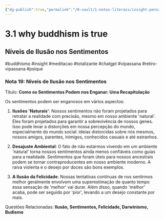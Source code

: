 ```yaml
---
{"dg-publish":true,"permalink":"/0-vault/1-notas-literais/insight-pensamento-e-meditacao/3-1-why-buddhism-is-true-niveis-de-ilusao-nos-sentimentos/","tags":["buddhismo","insight","meditacao","totalizante","chatgpt","vipassana","retiro-vipassana","psique"],"dgHomeLink":true,"dgShowLocalGraph":true,"dgShowFileTree":true,"dgEnableSearch":true,"noteIcon":""}
---
```


# 3.1 why buddhism is true
## Níveis de Ilusão nos Sentimentos
#buddhismo #insight #meditacao #totalizante #chatgpt #vipassana  #retiro-vipassana #psique 
### Nota 19: Níveis de Ilusão nos Sentimentos

Título: **Como os Sentimentos Podem nos Enganar: Uma Recapitulação**

Os sentimentos podem ser enganosos em vários aspectos:

1. **Ilusões 'Naturais'**: Nossos sentimentos não foram projetados para retratar a realidade com precisão, mesmo em nosso ambiente 'natural'. Eles foram projetados para garantir a sobrevivência de nossos genes. Isso pode levar a distorções em nossa percepção do mundo, especialmente do mundo social: ideias distorcidas sobre nós mesmos, nossos amigos, parentes, inimigos, conhecidos casuais e até estranhos.

2. **Desajuste Ambiental**: O fato de não estarmos vivendo em um ambiente 'natural' torna nossos sentimentos ainda menos confiáveis como guias para a realidade. Sentimentos que foram úteis para nossos ancestrais podem se tornar contraproducentes em nosso ambiente moderno. A raiva violenta e o desejo por doces são bons exemplos.

3. **A Ilusão da Felicidade**: Nossas tentativas contínuas de nos sentirmos melhor geralmente envolvem uma superestimação de quanto tempo essa sensação de 'melhor' vai durar. Além disso, quando 'melhor' acaba, pode ser seguido por 'pior', levando a um desejo constante por mais.

Questões Relacionadas: **Ilusão, Sentimentos, Felicidade, Darwinismo, Budismo**
